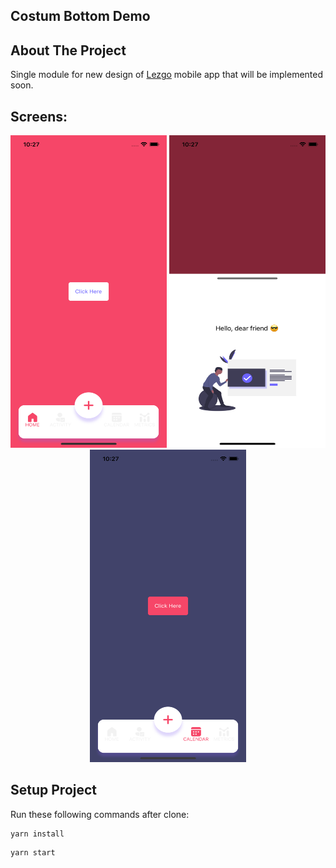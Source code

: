 <!-- ABOUT THE PROJECT -->
## Costum Bottom Demo

<!-- ABOUT THE PROJECT -->
## About The Project

Single module for new design of [Lezgo](https://www.lezgo.io) mobile app that will be implemented soon.
## Screens:
<p align="center">
    <img src="./assets/screenShots/screenOne.png" width="250" height="500">
    <img src="./assets/screenShots/screenImg.png" width="250" height="500">
    <img src="./assets/screenShots/screenThree.png" width="250" height="500">
</p>

## Setup Project

Run these following commands after clone:

```
yarn install
```

```
yarn start
```



